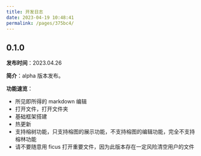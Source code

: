 ```yaml
---
title: 开发日志
date: 2023-04-19 10:48:41
permalink: /pages/375bc4/
---
```


## 0.1.0

**发布时间**：2023.04.26

**简介**：alpha 版本发布。

**功能速览**：

- 所见即所得的 markdown 编辑
- 打开文件，打开文件夹
- 基础框架搭建
- 热更新
- 支持榕树功能，只支持榕图的展示功能，不支持榕图的编辑功能，完全不支持榕林功能
- 请不要随意用 ficus 打开重要文件，因为此版本存在一定风险清空用户的文件